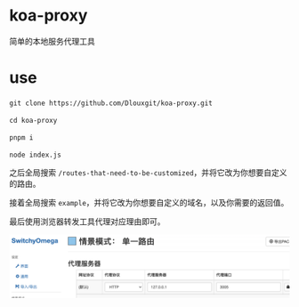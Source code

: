 # koa-proxy

简单的本地服务代理工具

# use

`git clone https://github.com/Dlouxgit/koa-proxy.git`

`cd koa-proxy`

`pnpm i`

`node index.js`



之后全局搜索 `/routes-that-need-to-be-customized`，并将它改为你想要自定义的路由。

接着全局搜索 `example`，并将它改为你想要自定义的域名，以及你需要的返回值。

最后使用浏览器转发工具代理对应理由即可。

![SwitchyOmega](./SwitchyOmega.png)